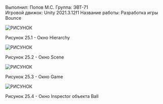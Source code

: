 Выполнил: Попов М.С. 
Группа: ЭВТ-71  
Игровой движок: Unity 2021.3.12f1
Название работы: Разработка игры Bounce  






![РИСУНОК](https://gspics.org/images/2022/12/03/0XbKm7.png)  

Рисунок 25.1 - Окно Hierarchy  

![РИСУНОК](https://gspics.org/images/2022/12/03/0XbVfn.png)  

Рисунок 25.2 - Окно Scene  

![РИСУНОК](https://gspics.org/images/2022/12/03/0Xbrsu.png)  

Рисунок 25.3 - Окно Game  

![РИСУНОК](https://gspics.org/images/2022/12/03/0XbsTo.png)  

Рисунок 25.4 - Окно Inspector объекта Ball  
